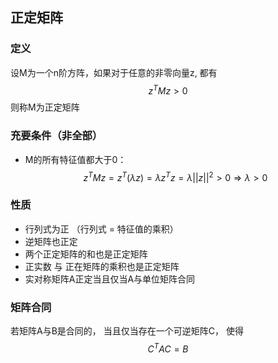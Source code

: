 ## 正定矩阵
### 定义
设M为一个n阶方阵，如果对于任意的非零向量z, 都有 $$z^TMz > 0$$ 则称M为正定矩阵

### 充要条件（非全部）
- M的所有特征值都大于0：  $$z^TMz = z^T(\lambda z) = \lambda z^Tz = \lambda ||z||^2 > 0  \Rightarrow \lambda > 0 $$

### 性质
- 行列式为正 （行列式 = 特征值的乘积）
- 逆矩阵也正定
- 两个正定矩阵的和也是正定矩阵
- 正实数 与 正在矩阵的乘积也是正定矩阵
- 实对称矩阵A正定当且仅当A与单位矩阵合同

### 矩阵合同
若矩阵A与B是合同的， 当且仅当存在一个可逆矩阵C， 使得$$C^TAC = B$$